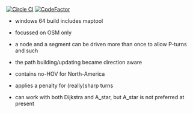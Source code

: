 

[![Circle CI](https://circleci.com/gh/jandegr/navit/tree/arm64_2.svg?style=svg)](https://circleci.com/gh/jandegr/navit/tree/arm64_2)
[![CodeFactor](https://www.codefactor.io/repository/github/jandegr/navit/badge/arm64_2)](https://www.codefactor.io/repository/github/jandegr/navit/overview/arm64_2)

- windows 64 build includes maptool

- focussed on OSM only
- a node and a segment can be driven more than once to allow P-turns and such
- the path building/updating became direction aware
- contains no-HOV for North-America
- applies a penalty for (really)sharp turns
- can work with both Dijkstra and A_star, but A_star is not preferred at present
